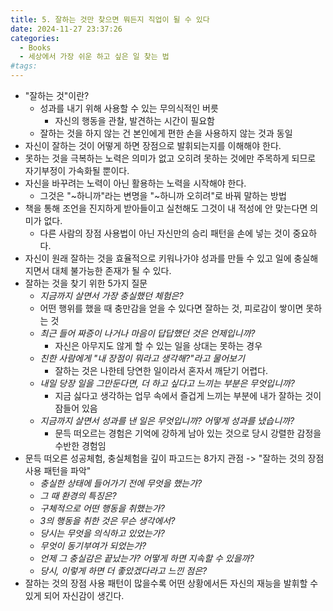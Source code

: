 ```yaml
---
title: 5. 잘하는 것만 찾으면 뭐든지 직업이 될 수 있다
date: 2024-11-27 23:37:26
categories:
  - Books
  - 세상에서 가장 쉬운 하고 싶은 일 찾는 법
#tags:
---
```

- "잘하는 것"이란?
  - 성과를 내기 위해 사용할 수 있는 무의식적인 버릇
    - 자신의 행동을 관찰, 발견하는 시간이 필요함
  - 잘하는 것을 하지 않는 건 본인에게 편한 손을 사용하지 않는 것과 동일
- 자신이 잘하는 것이 어떻게 하면 장점으로 발휘되는지를 이해해야 한다.
- 못하는 것을 극복하는 노력은 의미가 없고 오히려 못하는 것에만 주목하게 되므로 자기부정이 가속화될 뿐이다.
- 자신을 바꾸려는 노력이 아닌 활용하는 노력을 시작해야 한다.
  - 그것은 "~하니까"라는 변명을 "~하니까 오히려"로 바꿔 말하는 방법
- 책을 통해 조언을 진지하게 받아들이고 실천해도 그것이 내 적성에 안 맞는다면 의미가 없다.
  - 다른 사람의 장점 사용법이 아닌 자신만의 승리 패턴을 손에 넣는 것이 중요하다.
- 자신이 원래 잘하는 것을 효율적으로 키워나가야 성과를 만들 수 있고 일에 충실해지면서 대체 불가능한 존재가 될 수 있다.
- 잘하는 것을 찾기 위한 5가지 질문
  -  *지금까지 살면서 가장 충실했던 체험은?*
    - 어떤 행위를 했을 때 충만감을 얻을 수 있다면 잘하는 것, 피로감이 쌓이면 못하는 것
  - *최근 들어 짜증이 나거나 마음이 답답했던 것은 언제입니까?*
    - 자신은 아무지도 않게 할 수 있는 일을 상대는 못하는 경우
  - *친한 사람에게 "내 장점이 뭐라고 생각해?"라고 물어보기*
    - 잘하는 것은 나한테 당연한 일이라서 혼자서 깨닫기 어렵다.
  - *내일 당장 일을 그만둔다면, 더 하고 싶다고 느끼는 부분은 무엇입니까?*
    - 지금 싫다고 생각하는 업무 속에서 즐겁게 느끼는 부분에 내가 잘하는 것이 잠들어 있음
  - *지금까지 살면서 성과를 낸 일은 무엇입니까? 어떻게 성과를 냈습니까?*
    - 문득 떠오르는 경험은 기억에 강하게 남아 있는 것으로 당시 강렬한 감정을 수반한 경험임
- 문득 떠오른 성공체험, 충실체험을 깊이 파고드는 8가지 관점 -> "잘하는 것의 장점 사용 패턴을 파악"
  - *충실한 상태에 들어가기 전에 무엇을 했는가?*
  - *그 때 환경의 특징은?*
  - *구체적으로 어떤 행동을 취했는가?*
  - *3의 행동을 취한 것은 무슨 생각에서?*
  - *당시는  무엇을 의식하고 있었는가?*
  - *무엇이 동기부여가 되었는가?*
  - *언제 그 충실감은 끝났는가? 어떻게 하면 지속할 수 있을까?*
  - *당시, 이렇게 하면 더 좋았겠다라고 느낀 점은?*
- 잘하는 것의 장점 사용 패턴이 많을수록 어떤 상황에서든 자신의 재능을 발휘할 수 있게 되어 자신감이 생긴다.